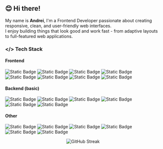 ## 😊 Hi there!
My name is **Andrei**, I'm a Frontend Developer passionate about creating responsive, clean, and user-friendly web interfaces.  
I enjoy building things that look good and work fast - from adaptive layouts to full-featured web applications.  

### </> Tech Stack 
#### Frontend 
![Static Badge](https://img.shields.io/badge/HTML-black?logo=html5)
![Static Badge](https://img.shields.io/badge/CSS-black?logo=css)
![Static Badge](https://img.shields.io/badge/Tailwind%20CSS-black?logo=Tailwind%20CSS)
![Static Badge](https://img.shields.io/badge/SASS%20%2F%20SCSS-black?logo=sass)
![Static Badge](https://img.shields.io/badge/JavaScript-black?logo=javascript)
![Static Badge](https://img.shields.io/badge/Vue.js-black?logo=Vue.js)
![Static Badge](https://img.shields.io/badge/Nuxt.js-black?logo=Nuxt)
![Static Badge](https://img.shields.io/badge/Pinia-black?logo=pinia)

#### Backend (basic)
![Static Badge](https://img.shields.io/badge/Node.js-black?logo=Node.js)
![Static Badge](https://img.shields.io/badge/Express.js-black?logo=express)
![Static Badge](https://img.shields.io/badge/MongoDB-black?logo=MongoDB)
![Static Badge](https://img.shields.io/badge/Mongoose-black?logo=Mongoose)
![Static Badge](https://img.shields.io/badge/JWT-black?logo=jsonwebtokens)
![Static Badge](https://img.shields.io/badge/WebSocket-black?logo=socketdotio)

#### Other
![Static Badge](https://img.shields.io/badge/Git-black?logo=git)
![Static Badge](https://img.shields.io/badge/Axios-black?logo=axios)
![Static Badge](https://img.shields.io/badge/BEM-black?logo=bem)
![Static Badge](https://img.shields.io/badge/Lighthouse-black?logo=lighthouse)
![Static Badge](https://img.shields.io/badge/Postman-black?logo=postman)
![Static Badge](https://img.shields.io/badge/Figma-black?logo=figma)

<div align="center">
<!-- GitHub Streak -->
  <img src="https://streak-stats.demolab.com?user=Festralus&theme=vue-dark&border_radius=5" alt="GitHub Streak"/>
<br>

</div>
